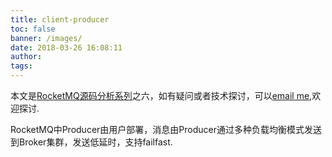 ```yaml
---
title: client-producer
toc: false
banner: /images/
date: 2018-03-26 16:08:11
author:
tags:
---
```

本文是[RocketMQ源码分析系列](https://gsmtoday.github.io/tags/RocketMQ/)之六，如有疑问或者技术探讨，可以[email me](gsmuestc@163.com),欢迎探讨.

<!-- more -->
RocketMQ中Producer由用户部署，消息由Producer通过多种负载均衡模式发送到Broker集群，发送低延时，支持failfast.